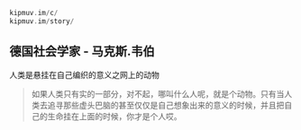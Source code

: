 
```c
kipmuv.im/c/
kipmuv.im/story/
```

## 德国社会学家 - 马克斯.韦伯
人类是悬挂在自己编织的意义之网上的动物
> 如果人类只有实的一部分，对不起，哪叫什么人呢，就是个动物。只有当人类去追寻那些虚头巴脑的甚至仅仅是自己想象出来的意义的时候，并且把自己的生命挂在上面的时候，你才是个人哎。



